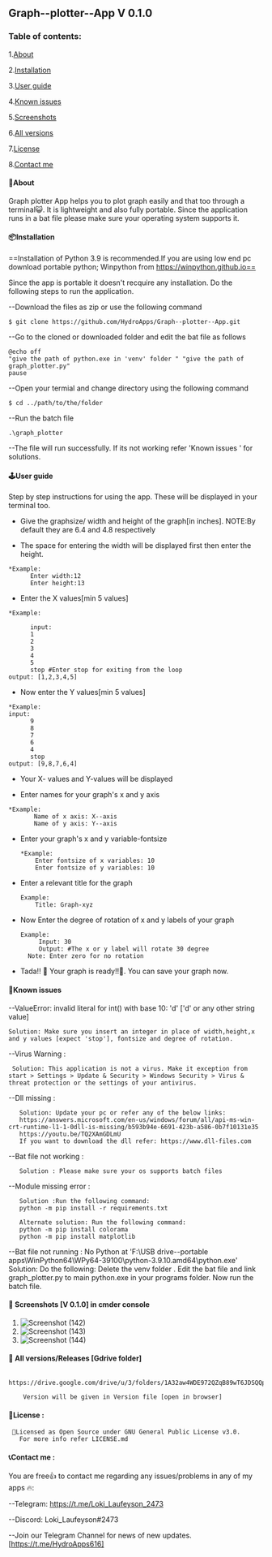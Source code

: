 ## Graph--plotter--App V 0.1.0

### Table of contents: 

 1.[About](https://github.com/HydroApps/Graph--plotter--App/edit/main/README.md#about)
 
 2.[Installation](https://github.com/HydroApps/Graph--plotter--App/edit/main/README.md#installation)
  
 3.[User guide](https://github.com/HydroApps/Graph--plotter--App/edit/main/README.md#userguide)
 
 4.[Known issues](https://github.com/HydroApps/Graph--plotter--App/edit/main/README.md#known-issues)
 
 5.[Screenshots](https://github.com/HydroApps/Graph--plotter--App/edit/main/README.md#-screenshots-v-010)
 
 6.[All versions](https://github.com/HydroApps/Graph--plotter--App/edit/main/README.md#-all-version-gdrive-folder)
 
 7.[License](https://github.com/HydroApps/Graph--plotter--App/edit/main/README.md#license-)
 
 8.[Contact me](https://github.com/HydroApps/Graph--plotter--App/edit/main/README.md#contact-me-)
  
#### 📝About
 Graph plotter App helps you to plot graph easily and that too through a terminal😺. It is lightweight and also fully portable.
 Since the application runs in a bat file please make sure your operating system supports it.  
 
#### 📦Installation
  ==Installation of Python 3.9 is recommended.If you are using low end pc download portable python; Winpython from https://winpython.github.io==
  
  Since the app is portable it doesn't recquire any installation. Do the following steps to run the application. 

 --Download the files as zip or use the following command 
 ```
 $ git clone https://github.com/HydroApps/Graph--plotter--App.git 
 ```
 --Go to the cloned or downloaded folder and edit the bat file as follows
 ```
 @echo off
"give the path of python.exe in 'venv' folder " "give the path of graph_plotter.py" 
 pause
 ```
 --Open your termial and change directory using the following command
 ```
 $ cd ../path/to/the/folder
 ```
 --Run the batch file
 ```
 .\graph_plotter
 ```
 --The file will run successfully. If its not working refer 'Known issues ' for solutions.
 
 #### 🕹️User guide 
   Step by step instructions for using the app. These will be displayed in your terminal too.
   
   * Give the graphsize/ width and height of the graph[in inches]. NOTE:By default they are 6.4 and 4.8 respectively
   
   * The space for entering the width will be displayed first then enter the height.

    *Example:
          Enter width:12
          Enter height:13
          
   * Enter the X values[min 5 values]
   
    *Example:
   
          input:
          1
          2
          3
          4
          5
          stop #Enter stop for exiting from the loop
    output: [1,2,3,4,5] 
    
   * Now enter the Y values[min 5 values] 
        
    *Example:
    input:
          9
          8
          7
          6
          4
          stop 
    output: [9,8,7,6,4]
    
   * Your X- values and Y-values will be displayed
   
   * Enter names for your graph's x and y axis
 
    *Example:
           Name of x axis: X--axis
           Name of y axis: Y--axis
           
* Enter your graph's x and y variable-fontsize

      *Example:
          Enter fontsize of x variables: 10
          Enter fontsize of y variables: 10
          
* Enter a relevant title for the graph
     
      Example:
          Title: Graph-xyz
          
* Now Enter the degree of rotation of x and y labels of your graph
  
      Example:
           Input: 30
           Output: #The x or y label will rotate 30 degree
        Note: Enter zero for no rotation
        
* Tada!! 🥳 Your graph is ready!!🙂. You can save your graph now.

#### 📌Known issues
  --ValueError: invalid literal for int() with base 10: 'd' ['d' or any other string value]
    
    Solution: Make sure you insert an integer in place of width,height,x and y values [expect 'stop'], fontsize and degree of rotation.
   
  --Virus Warning :
  
     Solution: This application is not a virus. Make it exception from start > Settings > Update & Security > Windows Security > Virus & threat protection or the settings of your antivirus. 
   
  --Dll missing :
       
       Solution: Update your pc or refer any of the below links:
       https://answers.microsoft.com/en-us/windows/forum/all/api-ms-win-crt-runtime-l1-1-0dll-is-missing/b593b94e-6691-423b-a586-0b7f10131e35
       https://youtu.be/TQ2XAmGDLmU 
       If you want to download the dll refer: https://www.dll-files.com
           
  --Bat file not working :
      
       Solution : Please make sure your os supports batch files
       
  --Module missing error :
      
       Solution :Run the following command: 
       python -m pip install -r requirements.txt
       
       Alternate solution: Run the following command:
       python -m pip install colorama
       python -m pip install matplotlib
       
  --Bat file not running :
      No Python at 'F:\USB drive--portable apps\WinPython64\WPy64-39100\python-3.9.10.amd64\python.exe'
      Solution: Do the following: 
      Delete the venv folder . Edit the bat file and link graph_plotter.py to main python.exe in your programs folder. Now run the batch file.
       
#### 📸 Screenshots [V 0.1.0] in cmder console 

1. ![Screenshot (142)](https://user-images.githubusercontent.com/101416024/160813392-bb47ad3e-6a23-40ee-935b-4cd1d10531c8.png)
2. ![Screenshot (143)](https://user-images.githubusercontent.com/101416024/160813919-09666bda-cdc7-481f-b804-00ad76668b93.png)
3. ![Screenshot (144)](https://user-images.githubusercontent.com/101416024/160813940-719ffe47-276c-43da-b42a-4a48ab77cac4.png)



#### 📂 All versions/Releases [Gdrive folder]
        https://drive.google.com/drive/u/3/folders/1A32aw4WDE972QZqB89wT6JDSQQpCkzwk
        
        Version will be given in Version file [open in browser]
        
#### 📌License : 

    
     📃Licensed as Open Source under GNU General Public License v3.0. 
       For more info refer LICENSE.md
    

#### 📞Contact me : 
  You are free👍 to contact me regarding any issues/problems in any of my apps 🔥: 
  
  --Telegram: https://t.me/Loki_Laufeyson_2473  

  --Discord: Loki_Laufeyson#2473

  --Join our Telegram Channel for news of new updates. [https://t.me/HydroApps616]

 
